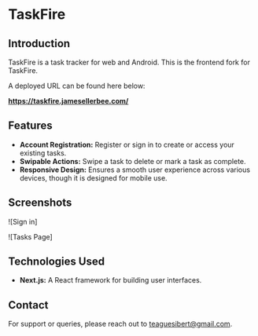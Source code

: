 # TaskFire

## Introduction

TaskFire is a task tracker for web and Android. This is the frontend fork for TaskFire.

A deployed URL can be found here below:

**https://taskfire.jamesellerbee.com/**

## Features

- **Account Registration:** Register or sign in to create or access your existing tasks.
- **Swipable Actions:** Swipe a task to delete or mark a task as complete.
- **Responsive Design:** Ensures a smooth user experience across various devices, though it is designed for mobile use.

## Screenshots

![Sign in]


![Tasks Page]


## Technologies Used

- **Next.js:** A React framework for building user interfaces.


## Contact

For support or queries, please reach out to teaguesibert@gmail.com.
